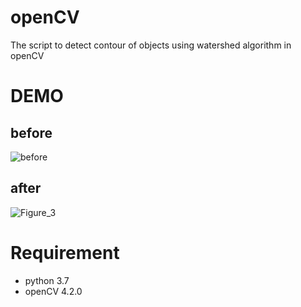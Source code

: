 # openCV

The script to detect contour of objects using watershed algorithm in openCV

# DEMO

## before
![before](https://github.com/sayaka71/openCV/grain.JPG)
## after
![Figure_3](https://user-images.githubusercontent.com/51973830/78890152-12fabe00-7aa0-11ea-80d7-3842c71a4cdb.png)

# Requirement
* python 3.7
* openCV 4.2.0

